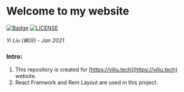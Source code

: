 # Welcome to my website
[![Badge](https://img.shields.io/badge/link-996.icu-%23FF4D5B.svg?style=flat-square)](https://996.icu/#/en_US)
[![LICENSE](https://img.shields.io/badge/license-Anti%20996-blue.svg?style=flat-square)](https://github.com/996icu/996.ICU/blob/master/LICENSE)

*Yi Liu (柳沂) - Jan 2021*

### Intro:

1. This repository is created for [https://yiliu.tech](https://yiliu.tech) website.
2. React Framwork and Rem Layout are used in this project.
